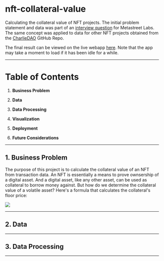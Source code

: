 # nft-collateral-value
Calculating the collateral value of NFT projects. The initial problem statement and data was part of an [interview question](https://metastreet.notion.site/Senior-Data-Scientist-Engineer-bad2e7e9a8e340d3a23ff77faa56548d) for Metastreet Labs. The same concept was applied to data for other NFT projects obtained from the [CharlieDAO](https://github.com/charliedao-eth/NterpriseFT/tree/main/data) GitHub Repo. 

The final result can be viewed on the live webapp [here](https://nftcvcalculator.herokuapp.com/). Note that the app may take a moment to load if it has been idle for a while. 

---

# Table of Contents
1. **Business Problem**

2. **Data**

3. **Data Processing**

4. **Visualization**

5. **Deployment**

6. **Future Considerations**

---
## 1. Business Problem

The purpose of this project is to calculate the collateral value of an NFT from transaction data. An NFT is essentially a means to prove ownsership of a digital asset. And a digital asset, like any other asset, can be used as collateral to borrow money against. But how do we determine the collateral value of a volatile asset? Here's a formula that calculates the collateral's floor price:

<img  src="https://github.com/s-mushnoori/">

---
## 2. Data


---
## 3. Data Processing


---

